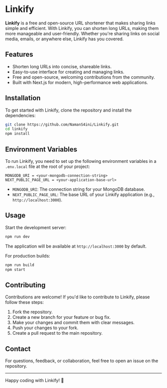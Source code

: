 # Linkify

**Linkify** is a free and open-source URL shortener that makes sharing links simple and efficient. With Linkify, you can shorten long URLs, making them more manageable and user-friendly. Whether you're sharing links on social media, emails, or anywhere else, Linkify has you covered.

## Features

- Shorten long URLs into concise, shareable links.
- Easy-to-use interface for creating and managing links.
- Free and open-source, welcoming contributions from the community.
- Built with Next.js for modern, high-performance web applications.

## Installation

To get started with Linkify, clone the repository and install the dependencies:

```bash
git clone https://github.com/NamanS4ini/Linkify.git
cd linkify
npm install
```

## Environment Variables

To run Linkify, you need to set up the following environment variables in a `.env.local` file at the root of your project:

```env
MONGODB_URI = <your-mongodb-connection-string>
NEXT_PUBLIC_PAGE_URL = <your-application-base-url>
```

- `MONGODB_URI`: The connection string for your MongoDB database.
- `NEXT_PUBLIC_PAGE_URL`: The base URL of your Linkify application (e.g., `http://localhost:3000`).

## Usage

Start the development server:

```bash
npm run dev
```

The application will be available at `http://localhost:3000` by default.

For production builds:

```bash
npm run build
npm start
```

## Contributing

Contributions are welcome! If you'd like to contribute to Linkify, please follow these steps:

1. Fork the repository.
2. Create a new branch for your feature or bug fix.
3. Make your changes and commit them with clear messages.
4. Push your changes to your fork.
5. Create a pull request to the main repository.

## Contact

For questions, feedback, or collaboration, feel free to open an issue on the repository.

---

Happy coding with Linkify! 🚀
